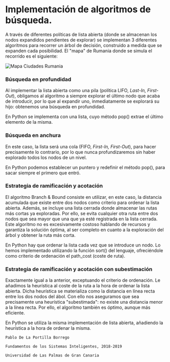 # Implementación de algoritmos de búsqueda.

A través de diferentes políticas de lista abierta (donde se almacenan los nodos expandidos pendientes de explorar) se implementan 3 diferentes algoritmos para recorrer un árbol de decisión, construido a medida que se expanden cada posibilidad. El "mapa" de Rumania donde se simula el recorrido es el siguiente:

![Mapa Ciudades Rumania](../romania-distances.jpg)

### Búsqueda en profundidad

Al implementar la lista abierta como una pila (política LIFO, *Last-In, First-Out*), obligamos al algoritmo a siempre explorar el último nodo que acaba de introducir, por lo que al expandir uno, inmediatamente se explorará su hijo: obtenemos una búsqueda en profundidad.

En Python se implementa con una lista, cuyo método pop() extrae el último elemento de la misma.

### Búsqueda en anchura

En este caso, la lista será una cola (FIFO, *First-In, First-Out*), para hacer precisamente lo contrario, por lo que nunca profundizaremos sin haber explorado todos los nodos de un nivel.

En Python podemos establecer un puntero y redefinir el método pop(), para sacar siempre el primero que entró.

### Estrategia de ramificación y acotación

El algoritmo Branch & Bound consiste en utilizar, en este caso, la distancia acumulada que existe entre dos nodos como criterio para ordenar la lista abierta. Además, se incluye una lista cerrada donde almacenar las rutas más cortas ya exploradas. Por ello, se evita cualquier otra ruta entre dos nodos que sea mayor que una que ya esté registrada en la lista cerrada. Este algoritmo no es excesivamente costoso hablando de recursos y garantiza la solución óptima, al ser completo en cuanto a la exploración del árbol y obtener la ruta más corta.

En Python hay que ordenar la lista cada vez que se introduce un nodo. Lo hemos implementado utilizando la función sort() del lenguaje, ofreciéndole como criterio de ordenación el path_cost (coste de ruta).

### Estrategia de ramificación y acotación con subestimación

Exactamente igual a la anterior, exceptuando el criterio de ordenación. Le añadimos la heurística al coste de la ruta a la hora de ordenar la lista abierta. Dicha heurística se materializa como la distancia en línea recta entre los dos nodos del ábol. Con ello nos aseguramos que sea precisamente una heurística "subestimada": no existe una distancia menor a la línea recta. Por ello, el algoritmo también es óptimo, aunque más eficiente.

En Python se utiliza la misma implementación de lista abierta, añadiendo la heurística a la hora de ordenar la misma.



`Pablo De La Portilla Borrego`

`Fundamentos de los Sistemas Inteligentes, 2018-2019`

`Universidad de Las Palmas de Gran Canaria`
